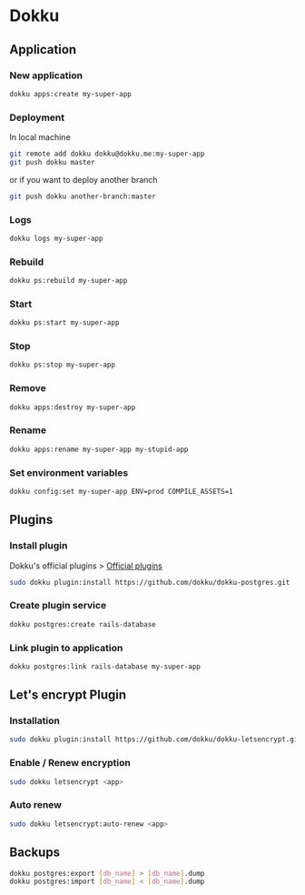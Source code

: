 # Dokku

## Application

### New application

```sh
dokku apps:create my-super-app
```

### Deployment

In local machine

```sh
git remote add dokku dokku@dokku.me:my-super-app
git push dokku master
```

or if you want to deploy another branch

```sh
git push dokku another-branch:master
```

### Logs

```sh
dokku logs my-super-app
```

### Rebuild

```sh
dokku ps:rebuild my-super-app
```

### Start

```sh
dokku ps:start my-super-app
```

### Stop

```sh
dokku ps:stop my-super-app
```

### Remove

```sh
dokku apps:destroy my-super-app
```

### Rename

```sh
dokku apps:rename my-super-app my-stupid-app
```

### Set environment variables

```sh
dokku config:set my-super-app ENV=prod COMPILE_ASSETS=1
```

## Plugins

### Install plugin

Dokku's official plugins > [Official plugins](http://dokku.viewdocs.io/dokku/community/plugins/#official-plugins-beta)

```sh
sudo dokku plugin:install https://github.com/dokku/dokku-postgres.git
```

### Create plugin service

```sh
dokku postgres:create rails-database
```

### Link plugin to application

```sh
dokku postgres:link rails-database my-super-app
```

## Let's encrypt Plugin

### Installation

```sh
sudo dokku plugin:install https://github.com/dokku/dokku-letsencrypt.git
```

### Enable / Renew encryption

```sh
sudo dokku letsencrypt <app>
```

### Auto renew

```sh
sudo dokku letsencrypt:auto-renew <app>
```

## Backups

```sh
dokku postgres:export [db_name] > [db_name].dump
dokku postgres:import [db_name] < [db_name].dump
```
